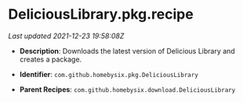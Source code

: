 # DeliciousLibrary.pkg.recipe

_Last updated 2021-12-23 19:58:08Z_

- **Description**: Downloads the latest version of Delicious Library and creates a package.

- **Identifier**: `com.github.homebysix.pkg.DeliciousLibrary`

- **Parent Recipes**: `com.github.homebysix.download.DeliciousLibrary`